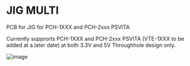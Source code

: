 # JIG MULTI
PCB for JIG for PCH-1XXX and PCH-2xxx PSVITA

Currently supprorts PCH-1XXX and PCH-2xxx PSVITA (VTE-1XXX to be added at a later date) at both 3.3V and 5V
Throughhole design only.

![image](https://github.com/SKGleba/bert/assets/203427/68f3f46e-1f43-4c5f-a660-56da4adc3735)
